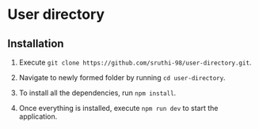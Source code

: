 # User directory

## Installation

1. Execute `git clone https://github.com/sruthi-98/user-directory.git`.

2. Navigate to newly formed folder by running `cd user-directory`.

3. To install all the dependencies, run `npm install`.

4. Once everything is installed, execute `npm run dev` to start the application.

